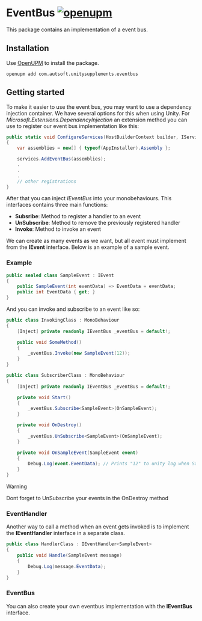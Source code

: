 # EventBus [![openupm](https://img.shields.io/npm/v/com.autsoft.unitysupplements.eventbus?label=openupm&registry_uri=https://package.openupm.com)](https://openupm.com/packages/com.autsoft.unitysupplements.eventbus/)

This package contains an implementation of a event bus.

## Installation

Use [OpenUPM](https://openupm.com/) to install the package.

```
openupm add com.autsoft.unitysupplements.eventbus
```

## Getting started
To make it easier to use the event bus, you may want to use a dependency injection container. We have several options for this when using Unity. For *Microsoft.Extensions.DependencyInjection* an extension method you can use to register our event bus implementation like this:
```csharp
public static void ConfigureServices(HostBuilderContext builder, IServiceCollection services)
{
    var assemblies = new[] { typeof(AppInstaller).Assembly };

    services.AddEventBus(assemblies);
    .
    .
    .
    // other registrations
}
```

After that you can inject *IEventBus* into your monobehaviours. This interfaces contains three main functions:

- **Subsribe**: Method to register a handler to an event
- **UnSubscribe**: Method to remove the previously registered handler
- **Invoke**: Method to invoke an event

We can create as many events as we want, but all event must implement from the **IEvent** interface. Below is an example of a sample event.

### Example
```csharp
public sealed class SampleEvent : IEvent
{
    public SampleEvent(int eventData) => EventData = eventData;
    public int EventData { get; }
}
```

And you can invoke and subscribe to an event like so:

```csharp
public class InvokingClass : MonoBehaviour
{
    [Inject] private readonly IEventBus _eventBus = default!;

    public void SomeMethod()
    {
        _eventBus.Invoke(new SampleEvent(12));
    }
}
```

```csharp
public class SubscriberClass : MonoBehaviour
{
    [Inject] private readonly IEventBus _eventBus = default!;

    private void Start()
    {
        _eventBus.Subscribe<SampleEvent>(OnSampleEvent);
    }

    private void OnDestroy()
    {
        _eventBus.UnSubscribe<SampleEvent>(OnSampleEvent);
    }

    private void OnSampleEvent(SampleEvent event)
    {
        Debug.Log(event.EventData); // Prints "12" to unity log when SampleEvent is invoked
    }
}
```

> [!WARNING]
> Dont forget to UnSubscribe your events in the OnDestroy method

### EventHandler
Another way to call a method when an event gets invoked is to implement the **IEventHandler** interface in a separate class. 

```csharp
public class HandlerClass : IEventHandler<SampleEvent>
{
    public void Handle(SampleEvent message)
    {
        Debug.Log(message.EventData);
    }
}
```

### EventBus
You can also create your own eventbus implementation with the **IEventBus** interface.
